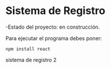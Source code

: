<h1>Sistema de Registro</h1>

-Estado del proyecto: en construcción.

Para ejecutar el programa debes poner:

```npm install react```

sistema de registro 2
